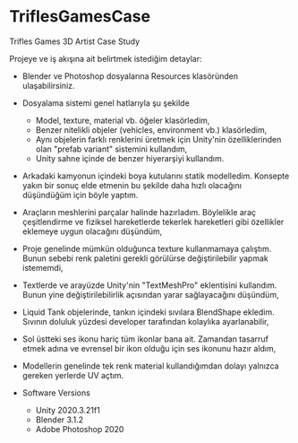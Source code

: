 # TriflesGamesCase
Trifles Games 3D Artist Case Study

Projeye ve iş akışına ait belirtmek istediğim detaylar:

 - Blender ve Photoshop dosyalarına Resources klasöründen ulaşabilirsiniz.
 
 - Dosyalama sistemi genel hatlarıyla şu şekilde
	- Model, texture, material vb. öğeler klasörledim,
	- Benzer nitelikli objeler (vehicles, environment vb.) klasörledim,
	- Aynı objelerin farklı renklerini üretmek için Unity'nin özelliklerinden olan "prefab variant" sistemini kullandım,
	- Unity sahne içinde de benzer hiyerarşiyi kullandım.
 
 - Arkadaki kamyonun içindeki boya kutularını statik modelledim. Konsepte yakın bir sonuç elde etmenin bu şekilde daha hızlı 
 olacağını düşündüğüm için böyle yaptım.
 
 - Araçların meshlerini parçalar halinde hazırladım. Böylelikle araç çeşitlendirme ve fiziksel hareketlerde tekerlek hareketleri
  gibi özellikler eklemeye uygun olacağını düşündüm,

 - Proje genelinde mümkün olduğunca texture kullanmamaya çalıştım. Bunun sebebi renk paletini gerekli görülürse değiştirilebilir
 yapmak istememdi,
 
 - Textlerde ve arayüzde Unity'nin "TextMeshPro" eklentisini kullandım. Bunun yine değiştirilebilirlik açısından yarar sağlayacağını
 düşündüm,
 
 - Liquid Tank objelerinde, tankın içindeki sıvılara BlendShape ekledim. Sıvının doluluk yüzdesi developer tarafından kolaylıka
 ayarlanabilir,
 
 - Sol üstteki ses ikonu hariç tüm ikonlar bana ait. Zamandan tasarruf etmek adına ve evrensel bir ikon olduğu için ses ikonunu hazır aldım,
 
 - Modellerin genelinde tek renk material kullandığımdan dolayı yalnızca gereken yerlerde UV açtım.
 

 - Software Versions
 
	- Unity 2020.3.21f1
	- Blender 3.1.2
	- Adobe Photoshop 2020